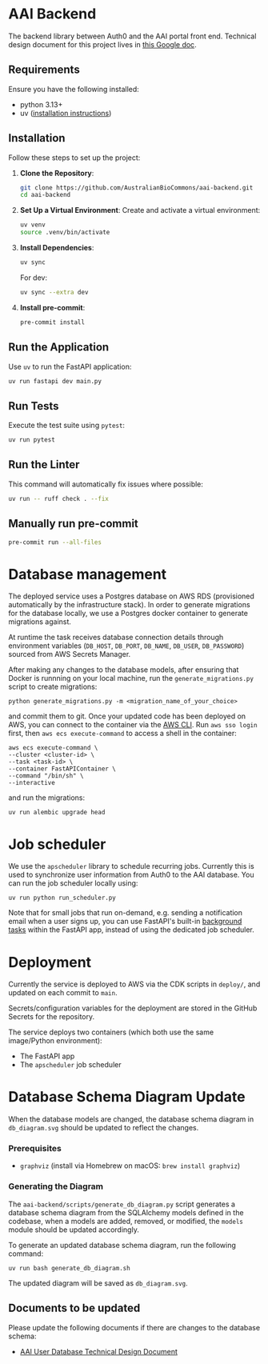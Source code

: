# AAI Backend

The backend library between Auth0 and the AAI portal front end. Technical design document for this project lives in [this Google doc](https://docs.google.com/document/d/1W3-7Hme08M-b4kwMvcQoUscznVNxtOldxuKYPPRhBFE/edit?tab=t.0).

## Requirements

Ensure you have the following installed:

- python 3.13+
- uv ([installation instructions](https://github.com/astral-sh/uv#installation))

## Installation

Follow these steps to set up the project:

1. **Clone the Repository**:

   ```bash
   git clone https://github.com/AustralianBioCommons/aai-backend.git
   cd aai-backend
   ```

2. **Set Up a Virtual Environment**:
   Create and activate a virtual environment:

   ```bash
   uv venv
   source .venv/bin/activate
   ```

3. **Install Dependencies**:
   ```bash
   uv sync
   ```

   For dev:
   ```bash
   uv sync --extra dev
   ```

4. **Install pre-commit**:
   ```bash
   pre-commit install
   ```

## Run the Application

Use `uv` to run the FastAPI application:

```bash
uv run fastapi dev main.py
```

## Run Tests

Execute the test suite using `pytest`:

```bash
uv run pytest
```
## Run the Linter

This command will automatically fix issues where possible:

```bash
uv run -- ruff check . --fix
```

## Manually run pre-commit
```bash
pre-commit run --all-files
```

# Database management

The deployed service uses a Postgres database on AWS RDS (provisioned automatically by the
infrastructure stack). In order to generate migrations for the database locally,
we use a Postgres docker container to generate migrations against.

At runtime the task receives database connection details through environment variables
(`DB_HOST`, `DB_PORT`, `DB_NAME`, `DB_USER`, `DB_PASSWORD`) sourced from AWS Secrets Manager.

After making any changes to the database models, after ensuring that Docker is runnning on your local machine, 
run the `generate_migrations.py` script to create migrations:

```shell
python generate_migrations.py -m <migration_name_of_your_choice>
```

and commit them to git. Once your updated code has been
deployed on AWS, you can connect to the container via
the [AWS CLI](https://docs.aws.amazon.com/cli/latest/userguide/getting-started-install.html).
Run `aws sso login` first, then `aws ecs execute-command`
to access a shell in the container:

```shell
aws ecs execute-command \
--cluster <cluster-id> \
--task <task-id> \
--container FastAPIContainer \
--command "/bin/sh" \
--interactive
```

and run the migrations:

```shell
uv run alembic upgrade head
```

# Job scheduler

We use the `apscheduler` library to schedule recurring jobs. Currently
this is used to synchronize user information from Auth0 to the AAI
database. You can run the job scheduler locally using:

```shell
uv run python run_scheduler.py
```

Note that for small jobs that run on-demand, e.g. sending a notification email when a user
signs up, you can use FastAPI's built-in [background tasks](https://fastapi.tiangolo.com/tutorial/background-tasks/)
within the FastAPI app, instead of using the dedicated job scheduler.

# Deployment

Currently the service is deployed to AWS via the CDK scripts in `deploy/`,
and updated on each commit to `main`.

Secrets/configuration variables for the deployment are stored in the
GitHub Secrets for the repository.

The service deploys two containers (which both use the same image/Python environment):

* The FastAPI app
* The `apscheduler` job scheduler

# Database Schema Diagram Update
When the database models are changed, the database schema diagram in `db_diagram.svg` should be updated to reflect the changes.

### Prerequisites
- `graphviz` (install via Homebrew on macOS: `brew install graphviz`)


### Generating the Diagram

The `aai-backend/scripts/generate_db_diagram.py` script generates a database schema diagram from the SQLAlchemy models defined in the codebase, when a models are added, removed, or modified, the `models` module should be updated accordingly.

To generate an updated database schema diagram, run the following command:

```shell
uv run bash generate_db_diagram.sh
```

The updated diagram will be saved as `db_diagram.svg`.

## Documents to be updated
Please update the following documents if there are changes to the database schema:
- [AAI User Database Technical Design Document](https://docs.google.com/document/d/1xECcTqXH9ykXBCEESBSg43SOMncXT6Zayi5FwqvCT4Y/edit?tab=t.0#heading=h.sj9060dgy5fu)
